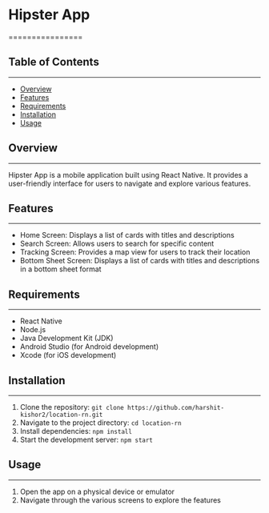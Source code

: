 
# Hipster App
================

## Table of Contents
-----------------

* [Overview](#overview)
* [Features](#features)
* [Requirements](#requirements)
* [Installation](#installation)
* [Usage](#usage)

## Overview
------------

Hipster App is a mobile application built using React Native. It provides a user-friendly interface for users to navigate and explore various features.

## Features
------------

* Home Screen: Displays a list of cards with titles and descriptions
* Search Screen: Allows users to search for specific content
* Tracking Screen: Provides a map view for users to track their location
* Bottom Sheet Screen: Displays a list of cards with titles and descriptions in a bottom sheet format

## Requirements
---------------

* React Native
* Node.js
* Java Development Kit (JDK)
* Android Studio (for Android development)
* Xcode (for iOS development)

## Installation
------------

1. Clone the repository: `git clone https://github.com/harshit-kishor2/location-rn.git`
2. Navigate to the project directory: `cd location-rn`
3. Install dependencies: `npm install`
4. Start the development server: `npm start`

## Usage
-----

1. Open the app on a physical device or emulator
2. Navigate through the various screens to explore the features

